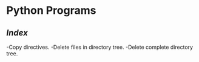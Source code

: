 Python Programs
==============

*Index*
--------------

-Copy directives.
-Delete files in directory tree.
-Delete complete directory tree.
